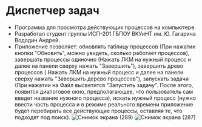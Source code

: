 # Диспетчер задач
* Программа для просмотра действующих процессов на компьютере.
* Разработал студент группы ИСП-201 ГБПОУ ВКУиНТ им. Ю. Гагарина Вододин Андрей.
* Приложение позволяет: обновлять таблицу процессов (При нажатии кнопки "Обновить", можно увидеть, сколько работает процессов), завершать процессы одиночно (Нажать ЛКМ
на нужный процесс и далее на панели сверху нажать "Завершить"), завершить древо процессов ( Нажать ЛКМ на нужный процесс и далее на панели сверху нажать "Завершить
дерево процессов"), запускать задачи (При нажатии на Файл высветится "Запустить задачу". После этого, появится диалоговое окно, предполагающее, что пользователь сам
введет название нужного процесса), искать нужный процесс (нужно ввести часть процесса и в режиме реального времени приложение будет перебирать все действующие процессы,
оставляя те, что подходят под поиск).
![Снимок экрана (289)](https://user-images.githubusercontent.com/115162334/206796024-a39e6138-5718-4cfd-be3d-56be4c5e4c29.png)
![Снимок экрана (287)](https://user-images.githubusercontent.com/115162334/206796071-d343232b-dc0d-4b9a-aa1f-410f83f41a15.png)
